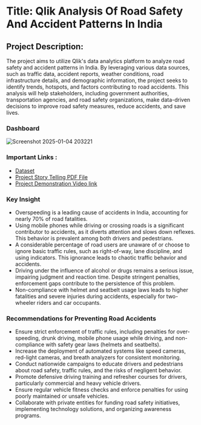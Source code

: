 # Title: Qlik Analysis Of Road Safety And Accident Patterns In India

## Project Description: 
The project aims to utilize Qlik's data analytics platform to analyze road safety and accident patterns in India. By leveraging various data sources, such as traffic data, accident reports, weather conditions, road infrastructure details, and demographic information, the project seeks to identify trends, hotspots, and factors contributing to road accidents. This analysis will help stakeholders, including government authorities, transportation agencies, and road safety organizations, make data-driven decisions to improve road safety measures, reduce accidents, and save lives.

### Dashboard
![Screenshot 2025-01-04 203221](https://github.com/user-attachments/assets/12a6e946-4891-41b8-978a-45b7d98139d5)


### Important Links : 
 - <a href="https://github.com/rdilipkumar931/Qlik-Data-Analysis-Project/tree/main/Road%20Accident%20Data"> Dataset </a>
- <a href="https://drive.google.com/file/d/1qCFYflxSPfulV26mka4t0zIPw1v5z1wI/view?usp=sharing"> Project Story Telling PDF File </a>
- <a href="https://drive.google.com/file/d/1fD7dA8-C7j75qeBv6Ee8nx4YZPQhLJ82/view?usp=sharing"> Project Demonstration Video link </a>

### Key Insight
- Overspeeding is a leading cause of accidents in India, accounting for nearly 70% of road fatalities.
- Using mobile phones while driving or crossing roads is a significant contributor to accidents, as it diverts attention and slows down reflexes. This behavior is prevalent among both drivers and pedestrians.
- A considerable percentage of road users are unaware of or choose to ignore basic traffic rules, such as right-of-way, lane discipline, and using indicators. This ignorance leads to chaotic traffic behavior and accidents.
- Driving under the influence of alcohol or drugs remains a serious issue, impairing judgment and reaction time. Despite stringent penalties, enforcement gaps contribute to the persistence of this problem.
- Non-compliance with helmet and seatbelt usage laws leads to higher fatalities and severe injuries during accidents, especially for two-wheeler riders and car occupants.

### Recommendations for Preventing Road Accidents
- Ensure strict enforcement of traffic rules, including penalties for over-speeding, drunk driving, mobile phone usage while driving, and non-compliance with safety gear laws (helmets and seatbelts).
- Increase the deployment of automated systems like speed cameras, red-light cameras, and breath analyzers for consistent monitoring.
- Conduct nationwide campaigns to educate drivers and pedestrians about road safety, traffic rules, and the risks of negligent behavior.
- Promote defensive driving training and refresher courses for drivers, particularly commercial and heavy vehicle drivers.
- Ensure regular vehicle fitness checks and enforce penalties for using poorly maintained or unsafe vehicles.
- Collaborate with private entities for funding road safety initiatives, implementing technology solutions, and organizing awareness programs.
